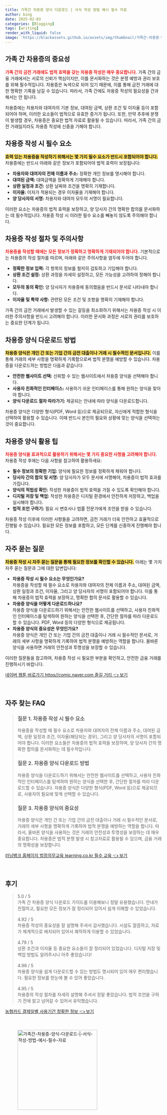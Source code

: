 ```yaml
---
title: 가족간 차용증 양식 다운로드 | 서식 작성 방법 예시 필수 자료
author: bing
date: 2025-02-03
categories: [Blogging]
tags: [writing]
render_with_liquid: false
image: 'https://blackassets.github.io/assets/img/thumbnail/가족간-차용증-양식-다운로드-|-서식-작성-방법-예시-필수-자료.webp'
---
```



<h2 id='가족 간 차용증의 중요성'>가족 간 차용증의 중요성</h2>

<p><b><span style="color: #ee2323;">가족 간의 금전 거래에도 법적 효력을 갖는 차용증 작성은 매우 중요합니다.</span></b> 가족 간의 금융 거래에서는 서로의 신뢰가 핵심이지만, 이를 문서화하는 것은 분쟁 예방과 권리 보호를 위해 필수적입니다. 차용증은 녹색으로 되어 있기 때문에, 이를 통해 금전 거래에 대한 명확한 기록을 남길 수 있습니다. 따라서, 가족 간에도 차용증 작성의 필요성을 간과해서는 안 됩니다.</p>

<p>차용증에는 차용자와 대여자의 기본 정보, 대여된 금액, 상환 조건 및 이자율 등이 포함되어야 하며, 이러한 요소들이 법적으로 유효한 증거가 됩니다. 또한, 만약 추후에 분쟁이 발생할 경우, 차용증은 중요한 법적 자료로 활용될 수 있습니다. 따라서, 가족 간의 금전 거래일지라도 차용증 작성에 신중을 기해야 합니다.</p>

<h2 id='차용증 작성 시 필수 요소'>차용증 작성 시 필수 요소</h2>

<p><b><span style="background-color: #ffe066;">효력 있는 차용증을 작성하기 위해서는 몇 가지 필수 요소가 반드시 포함되어야 합니다.</span></b> 차용증에는 반드시 아래와 같은 정보가 포함되어야 법적 효력이 보장됩니다:</p>

<ul>
    <li><b>차용자와 대여자의 전체 이름과 주소:</b> 정확한 개인 정보를 명시해야 합니다.</li>
    <li><b>대여된 금액:</b> 대여금액을 정확하게 기재해야 합니다.</li>
    <li><b>상환 일정과 조건:</b> 상환 날짜와 조건을 명확히 기재합니다.</li>
    <li><b>이자율:</b> 이자가 적용되는 경우 이자율을 기재해야 합니다.</li>
    <li><b>양 당사자의 서명:</b> 차용자와 대여자 모두의 서명이 필요합니다.</li>
</ul>

<p>이러한 요소는 차용증의 법적 효력을 보장하고, 양 당사자 간의 명확한 합의를 문서화하는 데 필수적입니다. 차용증 작성 시 이러한 필수 요소를 빼놓지 않도록 주의해야 합니다.</p>

<h2 id='차용증 작성 절차 및 주의사항'>차용증 작성 절차 및 주의사항</h2>

<p><b><span style="color: #ee2323;">차용증을 작성할 때에는 모든 정보가 정확하고 명확하게 기재되어야 합니다.</span></b> 기본적으로는 차용증의 작성 절차를 따르며, 아래와 같은 주의사항을 염두에 두어야 합니다.</p>

<ul>
    <li><b>정확한 정보 입력:</b> 각 항목의 정보를 철저히 검토하고 기입해야 합니다.</li>
    <li><b>상환 조건 설정:</b> 상환 과정을 자세히 설정하고, 모든 가능성을 고려하여 정해야 합니다.</li>
    <li><b>모두의 동의 확인:</b> 양 당사자가 차용증에 동의했음을 반드시 문서로 나타내야 합니다.</li>
    <li><b>이자율 및 특약 사항:</b> 관련된 모든 조건 및 조항을 명확히 기재해야 합니다.</li>
</ul>

<p>가족 간의 금전 거래에서 발생할 수 있는 갈등을 최소화하기 위해서는 차용증 작성 시 이러한 주의사항을 반드시 고려해야 합니다. 이러한 문서화 과정은 서로의 권리를 보호하는 중요한 단계가 됩니다.</p>

<h2 id='차용증 양식 다운로드 방법'>차용증 양식 다운로드 방법</h2>

<p><b><span style="background-color: #ffe066;">차용증 양식은 개인 간 또는 기업 간의 금전 대출이나 거래 시 필수적인 문서입니다.</span></b> 이를 통해 거래의 세부 사항을 명확하게 기록함으로써 법적 분쟁을 예방할 수 있습니다. 차용증을 다운로드하는 방법은 다음과 같습니다:</p>

<ul>
    <li><b>안전한 웹사이트 선택:</b> 신뢰할 수 있는 웹사이트에서 차용증 양식을 선택해야 합니다.</li>
    <li><b>사용자 친화적인 인터페이스:</b> 사용하기 쉬운 인터페이스를 통해 원하는 양식을 찾아야 합니다.</li>
    <li><b>양식 다운로드 절차 따라가기:</b> 제공되는 안내에 따라 양식을 다운로드합니다.</li>
</ul>

<p>차용증 양식은 다양한 형식(PDF, Word 등)으로 제공되므로, 자신에게 적합한 형식을 선택하여 활용할 수 있습니다. 이때 반드시 본인의 필요와 상황에 맞는 양식을 선택하는 것이 중요합니다.</p>

<h2 id='차용증 양식 활용 팁'>차용증 양식 활용 팁</h2>

<p><b><span style="color: #ee2323;">차용증 양식을 효과적으로 활용하기 위해서는 몇 가지 중요한 사항을 고려해야 합니다.</span></b> 차용증 작성 후에는 다음 사항을 참고하여 활용하세요:</p>

<ul>
    <li><b>필수 정보의 정확한 기입:</b> 양식에 필요한 정보를 정확하게 채워야 합니다.</li>
    <li><b>당사자 간의 합의 및 서명:</b> 양 당사자가 모두 문서에 서명해야, 차용증이 법적 효과를 가집니다.</li>
    <li><b>양식의 적법성 확인:</b> 작성한 차용증이 법적 효력을 가질 수 있도록 확인해야 합니다.</li>
    <li><b>디지털 저장 및 백업:</b> 작성한 차용증은 디지털 환경에서 안전하게 저장하고, 백업을 실시해야 합니다.</li>
    <li><b>법적 조언 구하기:</b> 필요 시 변호사나 법률 전문가에게 조언을 받을 수 있습니다.</li>
</ul>

<p>차용증 작성 이후에 이러한 사항들을 고려하면, 금전 거래가 더욱 안전하고 효율적으로 진행될 수 있습니다. 필요한 모든 정보를 포함하고, 모든 단계를 신중하게 진행해야 합니다.</p>

<h2 id='자주 묻는 질문'>자주 묻는 질문</h2>

<p><b><span style="background-color: #ffe066;">차용증 작성 시 자주 묻는 질문을 통해 필요한 정보를 확인할 수 있습니다.</span></b> 아래는 몇 가지 자주 묻는 질문과 그에 대한 답변입니다:</p>

<ul>
    <li><b>차용증 작성 시 필수 요소는 무엇인가요?</b><br>
    차용증을 작성할 때 필수 요소로 차용자와 대여자의 전체 이름과 주소, 대여된 금액, 상환 일정과 조건, 이자율, 그리고 양 당사자의 서명이 포함되어야 합니다. 이를 통해 차용증의 법적 효력을 보장하고, 명확한 합의 문서로 활용할 수 있습니다.</li>
    <li><b>차용증 양식을 어떻게 다운로드하나요?</b><br>
    차용증 양식을 다운로드하기 위해서는 안전한 웹사이트를 선택하고, 사용자 친화적인 인터페이스를 탐색하여 원하는 양식을 선택한 후, 간단한 절차를 따라 다운로드할 수 있습니다. PDF, Word 등의 다양한 형식으로 제공됩니다.</li>
    <li><b>차용증 양식의 중요성은 무엇인가요?</b><br>
    차용증 양식은 개인 간 또는 기업 간의 금전 대출이나 거래 시 필수적인 문서로, 거래의 세부 사항을 명확하게 기록하여 법적 분쟁을 예방하는 역할을 합니다. 올바른 양식을 사용하면 거래의 안전성과 투명성을 보장할 수 있습니다.</li>
</ul>

<p>이러한 질문들을 참고하여, 차용증 작성 시 필요한 부분을 확인하고, 안전한 금융 거래를 진행하시기 바랍니다.</p>


<p><a class="click-button" title="네이버 웹툰 바로가기 https//comic.naver.com 즐길 거리" href="https://blackassets.github.io/posts/%EB%84%A4%EC%9D%B4%EB%B2%84-%EC%9B%B9%ED%88%B0-%EB%B0%94%EB%A1%9C%EA%B0%80%EA%B8%B0-httpscomic.naver.com-%EC%A6%90%EA%B8%B8-%EA%B1%B0%EB%A6%AC/" rel="dofollow">네이버 웹툰 바로가기 https//comic.naver.com 즐길 거리 👈 보기</a></p><br>
<h2 id='자주_찾는_FAQ'>자주 찾는 FAQ</h2>
<div itemscope="" itemtype="https://schema.org/FAQPage">
<blockquote>
<div itemscope="" itemprop="mainEntity" itemtype="https://schema.org/Question">
<h3 itemprop="name">질문 1. 차용증 작성 시 필수 요소</h3>
<div itemscope="" itemprop="acceptedAnswer" itemtype="https://schema.org/Answer">
<span itemprop="text">
<p>차용증을 작성할 때 필수 요소로 차용자와 대여자의 전체 이름과 주소, 대여된 금액, 상환 일정과 조건, 이자율(해당되는 경우), 그리고 양 당사자의 서명이 포함되어야 합니다. 이러한 요소들은 차용증의 법적 효력을 보장하며, 양 당사자 간의 명확한 합의를 문서화하는 데 필수적입니다.</p>
</span>
</div>
</div>
<div itemscope="" itemprop="mainEntity" itemtype="https://schema.org/Question">
<h3 itemprop="name">질문 2. 차용증 양식 다운로드 방법</h3>
<div itemscope="" itemprop="acceptedAnswer" itemtype="https://schema.org/Answer">
<span itemprop="text">
<p>차용증 양식을 다운로드하기 위해서는 안전한 웹사이트를 선택하고, 사용자 친화적인 인터페이스를 탐색하여 원하는 양식을 선택한 후, 간단한 절차를 따라 다운로드할 수 있습니다. 차용증 양식은 다양한 형식(PDF, Word 등)으로 제공되므로, 사용자의 필요에 맞게 선택할 수 있습니다.</p>
</span>
</div>
</div>
<div itemscope="" itemprop="mainEntity" itemtype="https://schema.org/Question">
<h3 itemprop="name">질문 3. 차용증 양식의 중요성</h3>
<div itemscope="" itemprop="acceptedAnswer" itemtype="https://schema.org/Answer">
<span itemprop="text">
<p>차용증 양식은 개인 간 또는 기업 간의 금전 대출이나 거래 시 필수적인 문서로, 거래의 세부 사항을 명확하게 기록하여 법적 분쟁을 예방하는 역할을 합니다. 따라서, 올바른 양식을 사용하는 것은 거래의 안전성과 투명성을 보장하는 데 매우 중요합니다. 차용증은 법적 분쟁 발생 시 참고자료로 활용될 수 있으며, 금융 거래의 명확성을 보장합니다.</p>
</span>
</div>
</div>
</blockquote>
</div>
<p><a class="click-button" title="러닝뱅크 홈페이지 법정의무교육 learning.co.kr 필수 교육" href="https://blackassets.github.io/posts/%EB%9F%AC%EB%8B%9D%EB%B1%85%ED%81%AC-%ED%99%88%ED%8E%98%EC%9D%B4%EC%A7%80-%EB%B2%95%EC%A0%95%EC%9D%98%EB%AC%B4%EA%B5%90%EC%9C%A1-learning.co.kr-%ED%95%84%EC%88%98-%EA%B5%90%EC%9C%A1/" rel="dofollow">러닝뱅크 홈페이지 법정의무교육 learning.co.kr 필수 교육 👈 보기</a></p><br>
<h2 id='후기'>후기</h2>
<div itemscope itemtype="https://schema.org/Product">
  <blockquote>
  <div itemprop="review" itemscope itemtype="https://schema.org/Review">
      <div itemprop="reviewRating" itemscope itemtype="https://schema.org/Rating"> <span itemprop="ratingValue">5.0</span> / <span itemprop="bestRating">5</span> </div>
      <span itemprop="reviewBody">가족 간 차용증 양식 다운로드 가이드를 이용해보니 정말 유용했습니다. 안내가 친절하고, 필요한 모든 정보가 잘 정리되어 있어서 쉽게 이해할 수 있었습니다.</span>
  </div>
  <br>
  <div itemprop="review" itemscope itemtype="https://schema.org/Review">
      <div itemprop="reviewRating" itemscope itemtype="https://schema.org/Rating"> <span itemprop="ratingValue">4.92</span> / <span itemprop="bestRating">5</span> </div>
      <span itemprop="reviewBody">차용증 작성의 중요성을 잘 설명해 주셔서 감사했습니다. 시설도 깔끔하고, 자료가 체계적으로 배치되어 있어서 쾌적하게 이용할 수 있었습니다.</span>
  </div>
  <br>
  <div itemprop="review" itemscope itemtype="https://schema.org/Review">
      <div itemprop="reviewRating" itemscope itemtype="https://schema.org/Rating"> <span itemprop="ratingValue">4.79</span> / <span itemprop="bestRating">5</span> </div>
      <span itemprop="reviewBody">상환 조건과 이자율 등 중요한 요소들이 잘 정리되어 있었습니다. 디지털 저장 및 백업 방법도 알려주시니 아주 좋았습니다!</span>
  </div>
  <br>
  <div itemprop="review" itemscope itemtype="https://schema.org/Review">
      <div itemprop="reviewRating" itemscope itemtype="https://schema.org/Rating"> <span itemprop="ratingValue">4.96</span> / <span itemprop="bestRating">5</span> </div>
      <span itemprop="reviewBody">차용증 양식을 쉽게 다운로드할 수 있는 방법도 명시되어 있어 매우 편리했습니다. 필요한 정보를 한눈에 볼 수 있어 좋았습니다.</span>
  </div>
  <br>
  <div itemprop="review" itemscope itemtype="https://schema.org/Review">
      <div itemprop="reviewRating" itemscope itemtype="https://schema.org/Rating"> <span itemprop="ratingValue">4.95</span> / <span itemprop="bestRating">5</span> </div>
      <span itemprop="reviewBody">차용증의 작성 절차를 자세히 설명해 주셔서 정말 좋았습니다. 법적 조언을 구하기 전에 알고 넘어갈 수 있어서 유익했습니다.</span>
  </div>
  </blockquote>
</div>
<p><a class="click-button" title="농협카드 결제일별 사용기간 정확한 정보" href="https://blackassets.github.io/posts/%EB%86%8D%ED%98%91%EC%B9%B4%EB%93%9C-%EA%B2%B0%EC%A0%9C%EC%9D%BC%EB%B3%84-%EC%82%AC%EC%9A%A9%EA%B8%B0%EA%B0%84-%EC%A0%95%ED%99%95%ED%95%9C-%EC%A0%95%EB%B3%B4/" rel="dofollow">농협카드 결제일별 사용기간 정확한 정보 👈 보기</a></p><br>
<figure class="image"><img src="https://blackassets.github.io/assets/img/thumbnail/가족간-차용증-양식-다운로드-|-서식-작성-방법-예시-필수-자료.webp" alt="가족간-차용증-양식-다운로드-|-서식-작성-방법-예시-필수-자료" width="256" height="256"></figure>